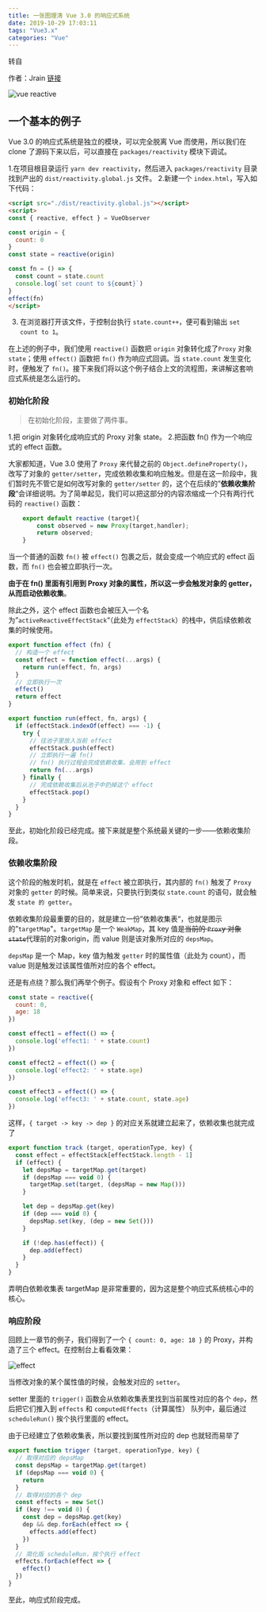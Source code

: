 ```yaml
---
title: 一张图理清 Vue 3.0 的响应式系统
date: 2019-10-29 17:03:11
tags: "Vue3.x"
categories: "Vue"
---
```


转自

作者：Jrain
[链接](https://juejin.im/post/5d9da45af265da5b8072de5d)

![vue reactive](https://user-gold-cdn.xitu.io/2019/10/9/16dafca37b2e0534?imageslim)

## 一个基本的例子

Vue 3.0 的响应式系统是独立的模块，可以完全脱离 Vue 而使用，所以我们在 clone 了源码下来以后，可以直接在 `packages/reactivity` 模块下调试。

1.在项目根目录运行 `yarn dev reactivity`，然后进入 `packages/reactivity` 目录找到产出的 `dist/reactivity.global.js` 文件。
2.新建一个 `index.html`，写入如下代码：

```html
<script src="./dist/reactivity.global.js"></script>
<script>
const { reactive, effect } = VueObserver

const origin = {
  count: 0
}
const state = reactive(origin)

const fn = () => {
  const count = state.count
  console.log(`set count to ${count}`)
}
effect(fn)
</script>
```

3. 在浏览器打开该文件，于控制台执行 `state.count++`，便可看到输出 `set count to 1`。

在上述的例子中，我们使用 `reactive()` 函数把 `origin` 对象转化成了`Proxy` 对象 `state`；使用 `effect()` 函数把 `fn()` 作为响应式回调。当 `state.count` 发生变化时，便触发了 `fn()`。接下来我们将以这个例子结合上文的流程图，来讲解这套响应式系统是怎么运行的。

### 初始化阶段

> 在初始化阶段，主要做了两件事。

1.把 origin 对象转化成响应式的 Proxy 对象 state。
2.把函数 fn() 作为一个响应式的 effect 函数。


大家都知道，Vue 3.0 使用了 `Proxy` 来代替之前的 `Object.defineProperty()`，改写了对象的 `getter/setter`，完成依赖收集和响应触发。但是在这一阶段中，我们暂时先不管它是如何改写对象的 `getter/setter` 的，这个在后续的”**依赖收集阶段**“会详细说明。为了简单起见，我们可以把这部分的内容浓缩成一个只有两行代码的 `reactive()` 函数：


```js
    export default reactive (target){
        const observed = new Proxy(target,handler);
        return observed;
    }
```

当一个普通的函数 `fn()` 被 `effect()` 包裹之后，就会变成一个响应式的 effect 函数，而 `fn()` 也会被立即执行一次。

**由于在 fn() 里面有引用到 Proxy 对象的属性，所以这一步会触发对象的 getter，从而启动依赖收集**。

除此之外，这个 effect 函数也会被压入一个名为”`activeReactiveEffectStack`“（此处为 `effectStack`）的栈中，供后续依赖收集的时候使用。

```js
export function effect (fn) {
  // 构造一个 effect
  const effect = function effect(...args) {
    return run(effect, fn, args)
  }
  // 立即执行一次
  effect()
  return effect
}

export function run(effect, fn, args) {
  if (effectStack.indexOf(effect) === -1) {
    try {
      // 往池子里放入当前 effect
      effectStack.push(effect)
      // 立即执行一遍 fn()
      // fn() 执行过程会完成依赖收集，会用到 effect
      return fn(...args)
    } finally {
      // 完成依赖收集后从池子中扔掉这个 effect
      effectStack.pop()
    }
  }
}
```

至此，初始化阶段已经完成。接下来就是整个系统最关键的一步——依赖收集阶段。
<!-- more -->
### 依赖收集阶段

这个阶段的触发时机，就是在 `effect` 被立即执行，其内部的 `fn()` 触发了 `Proxy` 对象的 `getter` 的时候。简单来说，只要执行到类似 `state.count` 的语句，就会触发 `state 的 getter`。

依赖收集阶段最重要的目的，就是建立一份”依赖收集表“，也就是图示的”`targetMap`"。`targetMap` 是一个 `WeakMap`，其 key 值是~~当前的 `Prox`y 对象 `state`~~代理前的对象origin，而 value 则是该对象所对应的 `depsMap`。

`depsMap` 是一个 Map，key 值为触发 `getter` 时的属性值（此处为 count），而 value 则是触发过该属性值所对应的各个 effect。

还是有点绕？那么我们再举个例子。假设有个 Proxy 对象和 effect 如下：

```js
const state = reactive({
  count: 0,
  age: 18
})

const effect1 = effect(() => {
  console.log('effect1: ' + state.count)
})

const effect2 = effect(() => {
  console.log('effect2: ' + state.age)
})

const effect3 = effect(() => {
  console.log('effect3: ' + state.count, state.age)
})
```

这样，`{ target -> key -> dep }` 的对应关系就建立起来了，依赖收集也就完成了

```js
export function track (target, operationType, key) {
  const effect = effectStack[effectStack.length - 1]
  if (effect) {
    let depsMap = targetMap.get(target)
    if (depsMap === void 0) {
      targetMap.set(target, (depsMap = new Map()))
    }

    let dep = depsMap.get(key)
    if (dep === void 0) {
      depsMap.set(key, (dep = new Set()))
    }

    if (!dep.has(effect)) {
      dep.add(effect)
    }
  }
}

```
弄明白依赖收集表 targetMap 是非常重要的，因为这是整个响应式系统核心中的核心。

### 响应阶段

回顾上一章节的例子，我们得到了一个 `{ count: 0, age: 18 }` 的 Proxy，并构造了三个 effect。在控制台上看看效果：

![effect](https://user-gold-cdn.xitu.io/2019/10/9/16dafca37dadf75d?imageView2/0/w/1280/h/960/format/webp/ignore-error/1)

当修改对象的某个属性值的时候，会触发对应的 `setter`。

setter 里面的 `trigger()` 函数会从依赖收集表里找到当前属性对应的各个 `dep`，然后把它们推入到 `effects` 和 `computedEffects`（计算属性） 队列中，最后通过 `scheduleRun()` 挨个执行里面的 effect。

由于已经建立了依赖收集表，所以要找到属性所对应的 dep 也就轻而易举了

```js
export function trigger (target, operationType, key) {
  // 取得对应的 depsMap
  const depsMap = targetMap.get(target)
  if (depsMap === void 0) {
    return
  }
  // 取得对应的各个 dep
  const effects = new Set()
  if (key !== void 0) {
    const dep = depsMap.get(key)
    dep && dep.forEach(effect => {
      effects.add(effect)
    })
  }
  // 简化版 scheduleRun，挨个执行 effect
  effects.forEach(effect => {
    effect()
  })
}
```

至此，响应式阶段完成。